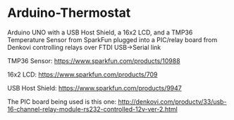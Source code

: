 Arduino-Thermostat
==================

Arduino UNO with a USB Host Shield, a 16x2 LCD, and a TMP36 Temperature Sensor from SparkFun plugged into a PIC/relay board from Denkovi controlling relays over FTDI USB->Serial link

TMP36 Sensor: https://www.sparkfun.com/products/10988

16x2 LCD: https://www.sparkfun.com/products/709

USB Host Shield: https://www.sparkfun.com/products/9947

The PIC board being used is this one: http://denkovi.com/productv/33/usb-16-channel-relay-module-rs232-controlled-12v-ver-2.html
